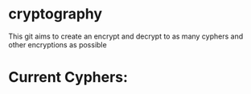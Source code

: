 # cryptography
This git aims to create an encrypt and decrypt to as many cyphers and other encryptions as possible

# Current Cyphers:
